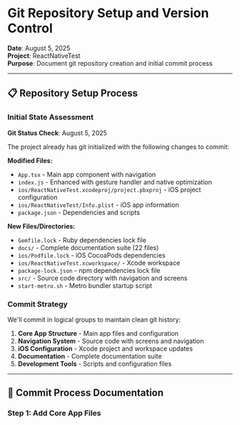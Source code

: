 # Git Repository Setup and Version Control

**Date**: August 5, 2025\
**Project**: ReactNativeTest\
**Purpose**: Document git repository creation and initial commit process

---

## 📋 Repository Setup Process

### Initial State Assessment

**Git Status Check**: August 5, 2025

The project already has git initialized with the following changes to commit:

**Modified Files:**

- `App.tsx` - Main app component with navigation
- `index.js` - Enhanced with gesture handler and native optimization
- `ios/ReactNativeTest.xcodeproj/project.pbxproj` - iOS project configuration
- `ios/ReactNativeTest/Info.plist` - iOS app information
- `package.json` - Dependencies and scripts

**New Files/Directories:**

- `Gemfile.lock` - Ruby dependencies lock file
- `docs/` - Complete documentation suite (22 files)
- `ios/Podfile.lock` - iOS CocoaPods dependencies
- `ios/ReactNativeTest.xcworkspace/` - Xcode workspace
- `package-lock.json` - npm dependencies lock file
- `src/` - Source code directory with navigation and screens
- `start-metro.sh` - Metro bundler startup script

### Commit Strategy

We'll commit in logical groups to maintain clean git history:

1. **Core App Structure** - Main app files and configuration
2. **Navigation System** - Source code with screens and navigation
3. **iOS Configuration** - Xcode project and workspace updates
4. **Documentation** - Complete documentation suite
5. **Development Tools** - Scripts and configuration files

---

## 🚀 Commit Process Documentation

### Step 1: Add Core App Files
